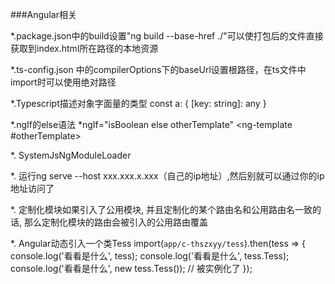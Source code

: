 ###Angular相关

*.package.json中的build设置"ng build --base-href ./"可以使打包后的文件直接获取到index.html所在路径的本地资源

*.ts-config.json 中的compilerOptions下的baseUrl设置根路径，在ts文件中import时可以使用绝对路径

*.Typescript描述对象字面量的类型 const a: { [key: string]: any }

*.ngIf的else语法 *ngIf="isBoolean else otherTemplate" <ng-template #otherTemplate></ng-template>

*. SystemJsNgModuleLoader

*. 运行ng serve --host xxx.xxx.x.xxx（自己的ip地址）,然后别就可以通过你的ip地址访问了

*. 定制化模块如果引入了公用模块, 并且定制化的某个路由名和公用路由名一致的话, 那么定制化模块的路由会被引入的公用路由覆盖

*. Angular动态引入一个类Tess
   import(`app/c-thszxyy/tess`).then(tess => {
        console.log('看看是什么', tess);
        console.log('看看是什么', tess.Tess);
        console.log('看看是什么', new tess.Tess()); // 被实例化了
      });
